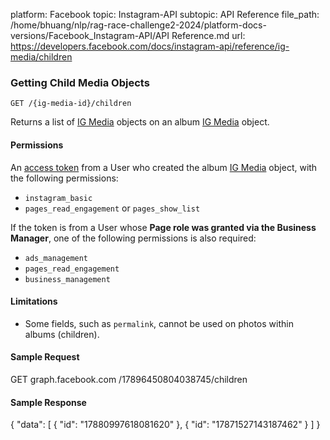 platform: Facebook
topic: Instagram-API
subtopic: API Reference
file_path: /home/bhuang/nlp/rag-race-challenge2-2024/platform-docs-versions/Facebook_Instagram-API/API Reference.md
url: https://developers.facebook.com/docs/instagram-api/reference/ig-media/children


### Getting Child Media Objects

`GET /{ig-media-id}/children`

Returns a list of [IG Media](https://developers.facebook.com/docs/instagram-api/reference/ig-media) objects on an album [IG Media](https://developers.facebook.com/docs/instagram-api/reference/ig-media) object.

#### Permissions

An [access token](https://developers.facebook.com/docs/instagram-api/overview#authentication) from a User who created the album [IG Media](https://developers.facebook.com/docs/instagram-api/reference/ig-media) object, with the following permissions:

* `instagram_basic`
* `pages_read_engagement` or `pages_show_list`

If the token is from a User whose **Page role was granted via the Business Manager**, one of the following permissions is also required:

* `ads_management`
* `pages_read_engagement`
* `business_management`

#### Limitations

* Some fields, such as `permalink`, cannot be used on photos within albums (children).

#### Sample Request

GET graph.facebook.com
  /17896450804038745/children

#### Sample Response

{
  "data": \[
    {
      "id": "17880997618081620"
    },
    {
      "id": "17871527143187462"
    }
  \]
}